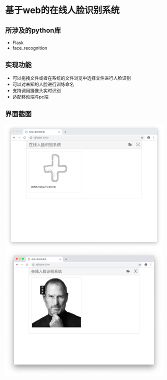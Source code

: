 # 基于web的在线人脸识别系统
## 所涉及的python库
* Flask
* face_recognition

## 实现功能
* 可以拖拽文件或者在系统的文件浏览中选择文件进行人脸识别
* 可以对未知的人脸进行训练命名
* 支持调用摄像头实时识别
* 适配移动端与pc端

## 界面截图
![](https://github.com/fishrong/FlaskFaceRecognition/raw/master/screenshot/pc1.png)
![](https://github.com/fishrong/FlaskFaceRecognition/raw/master/screenshot/pc2.png)
